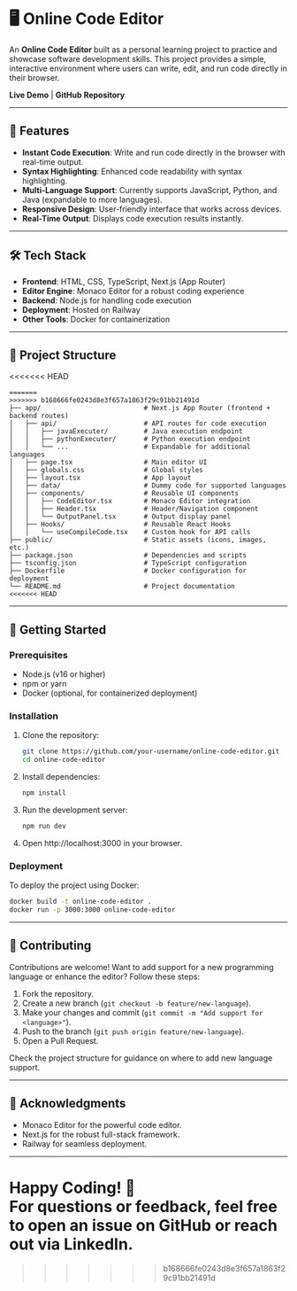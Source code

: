 # 🖥️ Online Code Editor

An **Online Code Editor** built as a personal learning project to practice and showcase software development skills. This project provides a simple, interactive environment where users can write, edit, and run code directly in their browser.

**Live Demo** | **GitHub Repository**

---

## 🚀 Features

- **Instant Code Execution**: Write and run code directly in the browser with real-time output.
- **Syntax Highlighting**: Enhanced code readability with syntax highlighting.
- **Multi-Language Support**: Currently supports JavaScript, Python, and Java (expandable to more languages).
- **Responsive Design**: User-friendly interface that works across devices.
- **Real-Time Output**: Displays code execution results instantly.

---

## 🛠️ Tech Stack

- **Frontend**: HTML, CSS, TypeScript, Next.js (App Router)
- **Editor Engine**: Monaco Editor for a robust coding experience
- **Backend**: Node.js for handling code execution
- **Deployment**: Hosted on Railway
- **Other Tools**: Docker for containerization

---

## 📂 Project Structure

<<<<<<< HEAD
```plaintext
=======
>>>>>>> b168666fe0243d8e3f657a1863f29c91bb21491d
├── app/                          # Next.js App Router (frontend + backend routes)
│   ├── api/                      # API routes for code execution
│   │   ├── javaExecuter/         # Java execution endpoint
│   │   ├── pythonExecuter/       # Python execution endpoint
│   │   └── ...                   # Expandable for additional languages
│   ├── page.tsx                  # Main editor UI
│   ├── globals.css               # Global styles
│   ├── layout.tsx                # App layout
│   ├── data/                     # Dummy code for supported languages
│   ├── components/               # Reusable UI components
│   │   ├── CodeEditor.tsx        # Monaco Editor integration
│   │   ├── Header.tsx            # Header/Navigation component
│   │   └── OutputPanel.tsx       # Output display panel
│   ├── Hooks/                    # Reusable React Hooks
│   │   └── useCompileCode.tsx    # Custom hook for API calls
├── public/                       # Static assets (icons, images, etc.)
├── package.json                  # Dependencies and scripts
├── tsconfig.json                 # TypeScript configuration
├── Dockerfile                    # Docker configuration for deployment
└── README.md                     # Project documentation
<<<<<<< HEAD
```

---

## 🏁 Getting Started

### Prerequisites

- Node.js (v16 or higher)
- npm or yarn
- Docker (optional, for containerized deployment)

### Installation

1. Clone the repository:

   ```bash
   git clone https://github.com/your-username/online-code-editor.git
   cd online-code-editor
   ```

2. Install dependencies:

   ```bash
   npm install
   ```

3. Run the development server:

   ```bash
   npm run dev
   ```

4. Open http://localhost:3000 in your browser.

### Deployment

To deploy the project using Docker:

```bash
docker build -t online-code-editor .
docker run -p 3000:3000 online-code-editor
```

---

## 🤝 Contributing

Contributions are welcome! Want to add support for a new programming language or enhance the editor? Follow these steps:

1. Fork the repository.
2. Create a new branch (`git checkout -b feature/new-language`).
3. Make your changes and commit (`git commit -m "Add support for <language>"`).
4. Push to the branch (`git push origin feature/new-language`).
5. Open a Pull Request.

Check the project structure for guidance on where to add new language support.

---

## 🙌 Acknowledgments

- Monaco Editor for the powerful code editor.
- Next.js for the robust full-stack framework.
- Railway for seamless deployment.

---

**Happy Coding!** 🚀\
For questions or feedback, feel free to open an issue on GitHub or reach out via LinkedIn.
=======
>>>>>>> b168666fe0243d8e3f657a1863f29c91bb21491d
